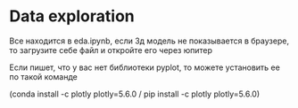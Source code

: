# Data exploration
Все находится в eda.ipynb, если 3д модель не показывается в браузере, то загрузите себе файл и откройте его через юпитер

Если пишет, что у вас нет библиотеки pyplot, то можете установить ее по такой команде 

(conda install -c plotly plotly=5.6.0 / pip install -c plotly plotly=5.6.0)
